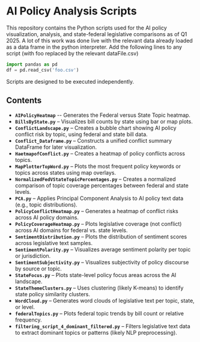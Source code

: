 # AI Policy Analysis Scripts

This repository contains the Python scripts used for the AI policy visualization, analysis, and state-federal legislative comparisons as of Q1 2025. 
A lot of this work was done live with the relevant data already loaded as a data frame in the python interpreter. 
Add the following lines to any script (with foo replaced by the relevant dataFile.csv) 

```python
import pandas as pd
df = pd.read_csv('foo.csv')
```
Scripts are designed to be executed independently.

## Contents

- **`AIPolicyHeatmap`** -- Generates the Federal versus State Topic heatmap.
- **`BillsByState.py`** – Visualizes bill counts by state using bar or map plots.
- **`ConflictLandscape.py`** – Creates a bubble chart showing AI policy conflict risk by topic, using federal and state bill data.
- **`Conflict_Dataframe.py`** – Constructs a unified conflict summary DataFrame for later visualization.
- **`HaetmapofConflict.py`** – Creates a heatmap of policy conflicts across topics.
- **`MapPlotterTopWord.py`** – Plots the most frequent policy keywords or topics across states using map overlays.
- **`NormalizedFedVStateTopicPercentages.py`** – Creates a normalized comparison of topic coverage percentages between federal and state levels.
- **`PCA.py`** – Applies Principal Component Analysis to AI policy text data (e.g., topic distributions).
- **`PolicyConflictHeatmap.py`** – Generates a heatmap of conflict risks across AI policy domains.
- **`PolicyCoverageHeatmap.py`** – Plots legislative coverage (not conflict) across AI domains for federal vs. state levels.
- **`SentimentDistribution.py`** – Plots the distribution of sentiment scores across legislative text samples.
- **`SentimentPolarity.py`** – Visualizes average sentiment polarity per topic or jurisdiction.
- **`SentimentSubjectivity.py`** – Visualizes subjectivity of policy discourse by source or topic.
- **`StateFocus.py`** – Plots state-level policy focus areas across the AI landscape.
- **`StateThemeClusters.py`** – Uses clustering (likely K-means) to identify state policy similarity clusters.
- **`WordCloud.py`** – Generates word clouds of legislative text per topic, state, or level.
- **`federalTopics.py`** – Plots federal topic trends by bill count or relative frequency.
- **`filtering_script_4_dominant_filtered.py`** – Filters legislative text data to extract dominant topics or patterns (likely NLP preprocessing).
